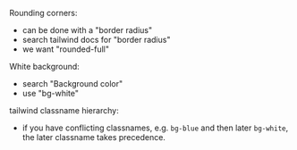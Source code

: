 Rounding corners:

- can be done with a "border radius"
- search tailwind docs for "border radius"
- we want "rounded-full"

White background:

- search "Background color"
- use "bg-white"

tailwind classname hierarchy:

- if you have conflicting classnames, e.g. `bg-blue` and then later `bg-white`, the later classname takes precedence.
